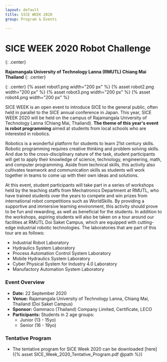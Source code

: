```yaml
---
layout: default
title: SICE WEEK 2020
group: Program & Events

---
```


# SICE WEEK 2020 Robot Challenge
{: .center}

**Rajamangala University of Technology Lanna (RMUTL) Chiang Mai Thailand**
{: .center}

{: .center}
{% asset robot1.png width="200 px" %}
{% asset robot2.png width="200 px" %}
{% asset robot3.png width="200 px" %}
{% asset robot4.png width="200 px" %}

SICE WEEK is an open event to introduce SICE to the general public, often held in parallel to the SICE annual conference in Japan. This year, SICE WEEK 2020 will be held on the campus of Rajamangala University of Technology Lanna (Chiang Mai, Thailand). **The theme of this year's event is robot programming** aimed at students from local schools who are interested in robotics.  

Robotics is a wonderful platform for students to learn 21st century skills. Robotic programming requires creative thinking and problem solving skills. And due to the cross-disciplinary nature of the task, student participants will get to apply their knowledge of science, technology, engineering, math, and computer programming. Aside from technical skills, this activity also cultivates teamwork and communication skills as students will work together in teams to come up with their own ideas and solutions. 

At this event, student participants will take part in a series of workshops held by the teaching staffs from Mechatronics Department at RMUTL, who have trained students over the years to compete and win prizes from international robot competitions such as WorldSkills. By providing a supportive and immersive learning environment, this activity should prove to be fun and rewarding, as well as beneficial for the students. In addition to the workshops, aspiring students will also be taken on a tour around our facilities at RMUTL Doi Saket Campus, which are equipped with cutting-edge industrial robotic technologies. The laboratories that are part of this tour are as follows: 

- Industrial Robot Laboratory
- Hydraulics System Laboratory
- Process Automation Control System Laboratory
- Mobile Hydraulics System Laboratory
- Cyber Physical System for Industry 4.0 Laboratory
- Manufactory Automation System Laboratory

### Event Overview

- **Date:** 22 September 2020
- **Venue:** Rajamangala University of Technology Lanna, Chiang Mai, Thailand (Doi Saket Campus)
- **Sponsor:** Gammaco (Thailand) Company Limited, Certificate, LECO
- **Participants:** Students in 2 age groups:
  - Junior (13 - 15yo)
  - Senior (16 - 19yo)

### Tentative Program

- The tentative program for SICE Week 2020 can be downloaded [here]({% asset SICE_Week_2020_Tentative_Program.pdf @path %})


